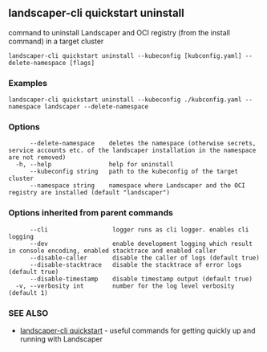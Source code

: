 ## landscaper-cli quickstart uninstall

command to uninstall Landscaper and OCI registry (from the install command) in a target cluster

```
landscaper-cli quickstart uninstall --kubeconfig [kubconfig.yaml] --delete-namespace [flags]
```

### Examples

```
landscaper-cli quickstart uninstall --kubeconfig ./kubconfig.yaml --namespace landscaper --delete-namespace
```

### Options

```
      --delete-namespace    deletes the namespace (otherwise secrets, service accounts etc. of the landscaper installation in the namespace are not removed)
  -h, --help                help for uninstall
      --kubeconfig string   path to the kubeconfig of the target cluster
      --namespace string    namespace where Landscaper and the OCI registry are installed (default "landscaper")
```

### Options inherited from parent commands

```
      --cli                  logger runs as cli logger. enables cli logging
      --dev                  enable development logging which result in console encoding, enabled stacktrace and enabled caller
      --disable-caller       disable the caller of logs (default true)
      --disable-stacktrace   disable the stacktrace of error logs (default true)
      --disable-timestamp    disable timestamp output (default true)
  -v, --verbosity int        number for the log level verbosity (default 1)
```

### SEE ALSO

* [landscaper-cli quickstart](landscaper-cli_quickstart.md)	 - useful commands for getting quickly up and running with Landscaper

